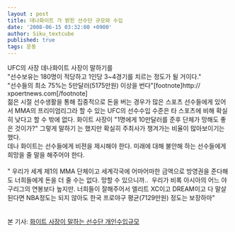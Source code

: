```yaml
---
layout : post
title: 데나화이트 가 밝힌 선수단 규모와 수입
date: '2008-06-15 03:32:00 +0900'
author: Siku_textcube
published: true
tags: 운동
---
```

UFC의 사장 데나화이트 사장이 말하기를 <br />"선수보유는 180명이 적당하고 1인당 3~4경기를 치르는 정도가 될 거이다."<br />"선수들의 최소 75%는 5만달러(5175만원) 이상을 번다"[footnote]http:// xpoertnews.com[/footnote]<br />젊은 시절 선수생활을 통해 집중적으로 돈을 버는 경우가 많은 스포츠 선수들에게 있어서 MMA의 프리미엄리그라 할 수 있는 UFC의 선수수입 수준은 타 스포츠에 비해 확실히 낮다고 할 수 밖에 없다. 화이트 사장이 "1명에게 10만달러를 준후 단체가 망해도 좋은 것이가?" 그렇게 말하기 는 했지만 확실히 주최사가 챙겨가는 비율이 많아보이기는 했다. <br />데나 화이트는 선수들에게 비젼을 제시해야 한다. 미래에 대해 불안해 하는 선수들에게 희망을 줄 말을 해주어야 한다.<br /><br />" 우리가 세계 제1의 MMA 단체이고 세계각국에 어마어마한 금액으로 방영권을 준다해도 너희들에게 돈을 더 줄 수는 없다. 망할 수 있으니까..&nbsp; 우리가 비록 아시아의 어느 야구리그의 연봉보다 높지만. 너희들이 잘해주어서 엘리트 XC이고 DREAM이고 다 말살 된다면 NBA정도는 되지 않아도 한국 프로야구 평균(7129만원) 정도는 보장하마"<br /><br /><br />본 기사: <a href="http://www.xportsnews.com/tabid/92/rTId/86/EntryID/83963/PageIndex/1/language/ko-KR/Default.aspx" target="_blank">화이트 사장이 말하는 선수단 개인수입규모</a><br />

